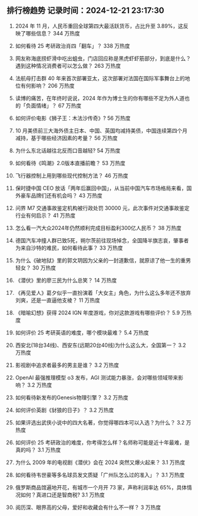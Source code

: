 
## 排行榜趋势 记录时间：2024-12-21 23:17:30
  
  1. 2024 年 11 月，人民币重回全球第四大最活跃货币，占比升至 3.89%，这反映了哪些信息？ 344 万热度
    
  2. 如何看待 25 考研政治肖四「翻车」？ 338 万热度
    
  3. 网友称海底捞虾滑中吃出蛆虫，门店回应称是黑虎虾虾筋部分，到底是什么？遇到这种情况消费者可以怎么做？ 263 万热度
    
  4. 法航母打击群 40 年来首次部署亚太，这次部署对法国在国际军事舞台上的地位有何影响？ 206 万热度
    
  5. 读博的痛苦，在年终时说说，2024 年作为博士生的你有哪些不足为外人道也的「负面情绪」？ 67 万热度
    
  6. 如何评价电影《狮子王：木法沙传奇》? 56 万热度
    
  7. 10 月美债前三大海外债主日本、中国、英国均减持美债，中国连续第四个月减持，基于哪些经济因素的考量？ 56 万热度
    
  8. 为什么东北话越往北反而口音越轻? 54 万热度
    
  9. 如何看待《鸣潮》2.0版本直播前瞻？ 53 万热度
    
  10. 飞行器控制上用到哪些现代控制方法？ 46 万热度
    
  11. 保时捷中国 CEO 放话「两年后赢回中国」，从当前中国汽车市场格局来看，国外豪车品牌们还有机会吗？ 43 万热度
    
  12. 问界 M7 交通事故鉴定机构被行政处罚 30000 元，此次事件对交通事故鉴定行业有何启示？ 41 万热度
    
  13. 怎么看一汽大众2024年仍然顺利完成目标盈利300亿人民币？ 38 万热度
    
  14. 德国汽车冲撞人群已致5死，朔尔茨前往现场悼念，全国降半旗志哀，肇事者为来自沙特的难民，如何看待此事？ 33 万热度
    
  15. 为什么《破地狱》里的郭文玥因为父亲的一封道歉信，就原谅了他一生的重男轻女？ 30 万热度
    
  16. 《潜伏》里的廖三民为什么总笑？ 14 万热度
    
  17. 《再见爱人》葛夕似乎一直扮演着「大女主」角色，为什么这么多年还不放弃刘爽，还是一直逼他支棱？ 11 万热度
    
  18. 《暗喻幻想》获得 2024 IGN 年度游戏，你对这款游戏有哪些评价？ 5.9 万热度
    
  19. 如何评价 25 考研英语的难度，哪个模块最难？ 5.4 万热度
    
  20. 西安北(18台34线)、西安东(远期20台40线)为什么这么大，全国第一？ 3.2 万热度
    
  21. 影视剧中追求者最多的男主是谁？ 3.2 万热度
    
  22. OpenAI 最强推理模型 o3 发布，AGI 测试能力暴涨，会对哪些领域带来影响？ 3.2 万热度
    
  23. 如何看待新发布的Genesis物理引擎？ 3.2 万热度
    
  24. 如何评价英剧《豺狼的日子》？ 3.2 万热度
    
  25. 如果评选出武侠小说中的四大名著，你觉得哪四本可以入选？为什么？ 3.2 万热度
    
  26. 如何评价 25 考研政治的难度，你考得怎么样？名师称可能是近十年最难，是真的吗？ 3.1 万热度
    
  27. 为什么 2009 年的电视剧《潜伏》会在 2024 突然又爆火起来？ 3.1 万热度
    
  28. 如何看待韦世豪等多名球员发文质疑「广州队怎么过的准入」？ 3.1 万热度
    
  29. 俄罗斯商品馆遍地开花，有城市一个月开 73 家，声称利润率达 65%，具体情况如何？真进口还是智商税? 3.1 万热度
    
  30. 阅历深、眼界高的父母，爱好和收藏会有什么不一样？ 3 万热度
    
